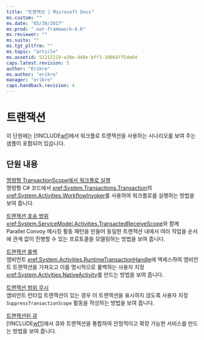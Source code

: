 ```yaml
---
title: "트랜잭션 | Microsoft Docs"
ms.custom: ""
ms.date: "03/30/2017"
ms.prod: ".net-framework-4.6"
ms.reviewer: ""
ms.suite: ""
ms.tgt_pltfrm: ""
ms.topic: "article"
ms.assetid: 51212219-a39e-448e-bff3-10064ff5de64
caps.latest.revision: 5
author: "Erikre"
ms.author: "erikre"
manager: "erikre"
caps.handback.revision: 4
---
```

# 트랜잭션
이 단원에는 [!INCLUDE[wf](../../../../includes/wf-md.md)]에서 워크플로 트랜잭션을 사용하는 시나리오를 보여 주는 샘플이 포함되어 있습니다.  
  
## 단원 내용  
 [명령형 TransactionScope에서 워크플로 실행](../../../../docs/framework/windows-workflow-foundation/samples/execute-a-workflow-in-an-imperative-transactionscope.md)  
 명령형 C\# 코드에서 <xref:System.Transactions.Transaction>의 <xref:System.Activities.WorkflowInvoker>를 사용하여 워크플로를 실행하는 방법을 보여 줍니다.  
  
 [트랜잭션 호송 범위](../../../../docs/framework/windows-workflow-foundation/samples/transaction-convoy-scope.md)  
 <xref:System.ServiceModel.Activities.TransactedReceiveScope>와 함께 Parallel Convoy 메시징 활동 패턴을 만들어 동일한 트랜잭션 내에서 여러 작업을 순서에 관계 없이 진행할 수 있는 프로토콜을 모델링하는 방법을 보여 줍니다.  
  
 [트랜잭션 롤백](../../../../docs/framework/windows-workflow-foundation/samples/transaction-rollback.md)  
 앰비언트 <xref:System.Activities.RuntimeTransactionHandle>에 액세스하여 앰비언트 트랜잭션을 가져오고 이를 명시적으로 롤백하는 사용자 지정 <xref:System.Activities.NativeActivity>를 만드는 방법을 보여 줍니다.  
  
 [트랜잭션 범위 무시](../../../../docs/framework/windows-workflow-foundation/samples/suppress-transaction-scope.md)  
 앰비언트 런타임 트랜잭션이 있는 경우 이 트랜잭션을 표시하지 않도록 사용자 지정 `SuppressTransactionScope` 활동을 작성하는 방법을 보여 줍니다.  
  
 [트랜잭션된 큐](../../../../docs/framework/windows-workflow-foundation/samples/transacted-queues.md)  
 [!INCLUDE[wf1](../../../../includes/wf1-md.md)]에서 큐와 트랜잭션을 통합하여 안정적이고 확장 가능한 서비스를 만드는 방법을 보여 줍니다.